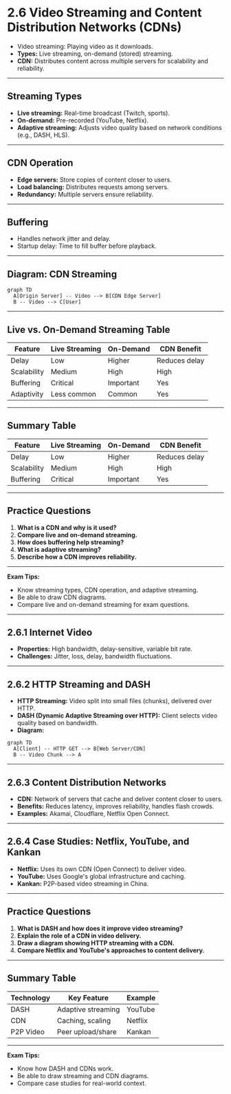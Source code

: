 # 2.6 Video Streaming and Content Distribution Networks (CDNs)

- Video streaming: Playing video as it downloads.
- **Types:** Live streaming, on-demand (stored) streaming.
- **CDN:** Distributes content across multiple servers for scalability and reliability.

---

## Streaming Types
- **Live streaming:** Real-time broadcast (Twitch, sports).
- **On-demand:** Pre-recorded (YouTube, Netflix).
- **Adaptive streaming:** Adjusts video quality based on network conditions (e.g., DASH, HLS).

---

## CDN Operation
- **Edge servers:** Store copies of content closer to users.
- **Load balancing:** Distributes requests among servers.
- **Redundancy:** Multiple servers ensure reliability.

---

## Buffering
- Handles network jitter and delay.
- Startup delay: Time to fill buffer before playback.

---

## Diagram: CDN Streaming
```mermaid
graph TD
  A[Origin Server] -- Video --> B[CDN Edge Server]
  B -- Video --> C[User]
```

---

## Live vs. On-Demand Streaming Table
| Feature      | Live Streaming | On-Demand | CDN Benefit   |
|--------------|---------------|-----------|--------------|
| Delay        | Low           | Higher    | Reduces delay|
| Scalability  | Medium        | High      | High         |
| Buffering    | Critical      | Important | Yes          |
| Adaptivity   | Less common   | Common    | Yes          |

---

## Summary Table
| Feature      | Live Streaming | On-Demand | CDN Benefit   |
|--------------|---------------|-----------|--------------|
| Delay        | Low           | Higher    | Reduces delay|
| Scalability  | Medium        | High      | High         |
| Buffering    | Critical      | Important | Yes          |

---

## Practice Questions
1. **What is a CDN and why is it used?**
2. **Compare live and on-demand streaming.**
3. **How does buffering help streaming?**
4. **What is adaptive streaming?**
5. **Describe how a CDN improves reliability.**

---

**Exam Tips:**
- Know streaming types, CDN operation, and adaptive streaming.
- Be able to draw CDN diagrams.
- Compare live and on-demand streaming for exam questions.

---

## 2.6.1 Internet Video
- **Properties:** High bandwidth, delay-sensitive, variable bit rate.
- **Challenges:** Jitter, loss, delay, bandwidth fluctuations.

---

## 2.6.2 HTTP Streaming and DASH
- **HTTP Streaming:** Video split into small files (chunks), delivered over HTTP.
- **DASH (Dynamic Adaptive Streaming over HTTP):** Client selects video quality based on bandwidth.
- **Diagram:**
```mermaid
graph TD
  A[Client] -- HTTP GET --> B[Web Server/CDN]
  B -- Video Chunk --> A
```

---

## 2.6.3 Content Distribution Networks
- **CDN:** Network of servers that cache and deliver content closer to users.
- **Benefits:** Reduces latency, improves reliability, handles flash crowds.
- **Examples:** Akamai, Cloudflare, Netflix Open Connect.

---

## 2.6.4 Case Studies: Netflix, YouTube, and Kankan
- **Netflix:** Uses its own CDN (Open Connect) to deliver video.
- **YouTube:** Uses Google's global infrastructure and caching.
- **Kankan:** P2P-based video streaming in China.

---

## Practice Questions
1. **What is DASH and how does it improve video streaming?**
2. **Explain the role of a CDN in video delivery.**
3. **Draw a diagram showing HTTP streaming with a CDN.**
4. **Compare Netflix and YouTube's approaches to content delivery.**

---

## Summary Table
| Technology | Key Feature         | Example      |
|------------|--------------------|-------------|
| DASH       | Adaptive streaming | YouTube     |
| CDN        | Caching, scaling   | Netflix     |
| P2P Video  | Peer upload/share  | Kankan      |

---

**Exam Tips:**
- Know how DASH and CDNs work.
- Be able to draw streaming and CDN diagrams.
- Compare case studies for real-world context. 